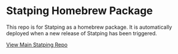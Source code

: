 # Statping Homebrew Package
This repo is for Statping as a homebrew package. It is automatically deployed when a new release of Statping has been triggered. 

[View Main Statping Repo](https://github.com/hunterlong/statping)
